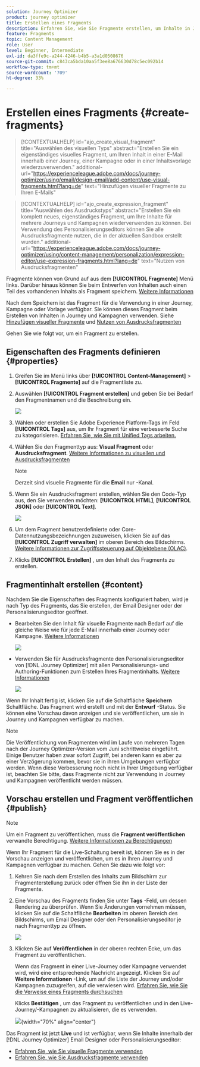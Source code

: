 ```yaml
---
solution: Journey Optimizer
product: journey optimizer
title: Erstellen eines Fragments
description: Erfahren Sie, wie Sie Fragmente erstellen, um Inhalte in Journey Optimizer-Kampagnen und -Journeys wiederzuverwenden.
feature: Fragments
topic: Content Management
role: User
level: Beginner, Intermediate
exl-id: da3ffe9c-a244-4246-b4b5-a3a1d0508676
source-git-commit: c843ca5bda10aa5f3ee8a676630d78c5ec092b14
workflow-type: tm+mt
source-wordcount: '709'
ht-degree: 33%

---
```


# Erstellen eines Fragments {#create-fragments}

>[!CONTEXTUALHELP]
>id="ajo_create_visual_fragment"
>title="Auswählen des visuellen Typs"
>abstract="Erstellen Sie ein eigenständiges visuelles Fragment, um Ihren Inhalt in einer E-Mail innerhalb einer Journey, einer Kampagne oder in einer Inhaltsvorlage wiederzuverwenden."
>additional-url="https://experienceleague.adobe.com/docs/journey-optimizer/using/email/design-email/add-content/use-visual-fragments.html?lang=de" text="Hinzufügen visueller Fragmente zu Ihren E-Mails"

>[!CONTEXTUALHELP]
>id="ajo_create_expression_fragment"
>title="Auswählen des Ausdruckstyps"
>abstract="Erstellen Sie ein komplett neues, eigenständiges Fragment, um Ihre Inhalte für mehrere Journeys und Kampagnen wiederverwenden zu können. Bei Verwendung des Personalisierungseditors können Sie alle Ausdrucksfragmente nutzen, die in der aktuellen Sandbox erstellt wurden."
>additional-url="https://experienceleague.adobe.com/docs/journey-optimizer/using/content-management/personalization/expression-editor/use-expression-fragments.html?lang=de" text="Nutzen von Ausdrucksfragmenten"

Fragmente können von Grund auf aus dem **[!UICONTROL Fragmente]** Menü links. Darüber hinaus können Sie beim Entwerfen von Inhalten auch einen Teil des vorhandenen Inhalts als Fragment speichern. [Weitere Informationen](#save-as-fragment)

Nach dem Speichern ist das Fragment für die Verwendung in einer Journey, Kampagne oder Vorlage verfügbar. Sie können dieses Fragment beim Erstellen von Inhalten in Journey und Kampagnen verwenden. Siehe [Hinzufügen visueller Fragmente](../email/use-visual-fragments.md) und [Nutzen von Ausdrucksfragmenten](../personalization/use-expression-fragments.md)

Gehen Sie wie folgt vor, um ein Fragment zu erstellen.

## Eigenschaften des Fragments definieren {#properties}

1. Greifen Sie im Menü links über **[!UICONTROL Content-Management]** > **[!UICONTROL Fragmente]** auf die Fragmentliste zu.

1. Auswählen **[!UICONTROL Fragment erstellen]** und geben Sie bei Bedarf den Fragmentnamen und die Beschreibung ein.

   ![](assets/fragment-details.png)

1. Wählen oder erstellen Sie Adobe Experience Platform-Tags im Feld **[!UICONTROL Tags]** aus, um Ihr Fragment für eine verbesserte Suche zu kategorisieren. [Erfahren Sie, wie Sie mit Unified Tags arbeiten.](../start/search-filter-categorize.md#tags)

1. Wählen Sie den Fragmenttyp aus: **Visual Fragment** oder **Ausdrucksfragment**. [Weitere Informationen zu visuellen und Ausdrucksfragmenten](../content-management/fragments.md#visual-expression)

   >[!NOTE]
   >
   >Derzeit sind visuelle Fragmente für die **Email** nur -Kanal.

1. Wenn Sie ein Ausdrucksfragment erstellen, wählen Sie den Code-Typ aus, den Sie verwenden möchten: **[!UICONTROL HTML]**, **[!UICONTROL JSON]** oder **[!UICONTROL Text]**.

   ![](assets/fragment-expression-type.png)

1. Um dem Fragment benutzerdefinierte oder Core-Datennutzungsbezeichnungen zuzuweisen, klicken Sie auf das **[!UICONTROL Zugriff verwalten]** im oberen Bereich des Bildschirms. [Weitere Informationen zur Zugriffssteuerung auf Objektebene (OLAC)](../administration/object-based-access.md).

1. Klicks **[!UICONTROL Erstellen]** , um den Inhalt des Fragments zu erstellen.

## Fragmentinhalt erstellen {#content}

Nachdem Sie die Eigenschaften des Fragments konfiguriert haben, wird je nach Typ des Fragments, das Sie erstellen, der Email Designer oder der Personalisierungseditor geöffnet.

* Bearbeiten Sie den Inhalt für visuelle Fragmente nach Bedarf auf die gleiche Weise wie für jede E-Mail innerhalb einer Journey oder Kampagne. [Weitere Informationen](../email/get-started-email-design.md)

  ![](assets/fragment-designer.png)

* Verwenden Sie für Ausdrucksfragmente den Personalisierungseditor von [!DNL Journey Optimizer] mit allen Personalisierungs- und Authoring-Funktionen zum Erstellen Ihres Fragmentinhalts. [Weitere Informationen](../personalization/personalization-build-expressions.md)

  ![](assets/fragment-expression-editor.png)

Wenn Ihr Inhalt fertig ist, klicken Sie auf die Schaltfläche **Speichern** Schaltfläche. Das Fragment wird erstellt und mit der **Entwurf** -Status. Sie können eine Vorschau davon anzeigen und sie veröffentlichen, um sie in Journey und Kampagnen verfügbar zu machen.

>[!NOTE]
>
>Die Veröffentlichung von Fragmenten wird im Laufe von mehreren Tagen nach der Journey Optimizer-Version vom Juni schrittweise eingeführt. Einige Benutzer haben zwar sofort Zugriff, bei anderen kann es aber zu einer Verzögerung kommen, bevor sie in ihren Umgebungen verfügbar werden. Wenn diese Verbesserung noch nicht in Ihrer Umgebung verfügbar ist, beachten Sie bitte, dass Fragmente nicht zur Verwendung in Journey und Kampagnen veröffentlicht werden müssen.

## Vorschau erstellen und Fragment veröffentlichen {#publish}

>[!NOTE]
>
>Um ein Fragment zu veröffentlichen, muss die **Fragment veröffentlichen** verwandte Berechtigung. [Weitere Informationen zu Berechtigungen](../administration/ootb-permissions.md)

Wenn Ihr Fragment für die Live-Schaltung bereit ist, können Sie es in der Vorschau anzeigen und veröffentlichen, um es in Ihren Journey und Kampagnen verfügbar zu machen. Gehen Sie dazu wie folgt vor:

1. Kehren Sie nach dem Erstellen des Inhalts zum Bildschirm zur Fragmenterstellung zurück oder öffnen Sie ihn in der Liste der Fragmente.

1. Eine Vorschau des Fragments finden Sie unter **Tags** -Feld, um dessen Rendering zu überprüfen. Wenn Sie Änderungen vornehmen müssen, klicken Sie auf die Schaltfläche **Bearbeiten** im oberen Bereich des Bildschirms, um Email Designer oder den Personalisierungseditor je nach Fragmenttyp zu öffnen.

   ![](assets/fragment-preview.png)

1. Klicken Sie auf **Veröffentlichen** in der oberen rechten Ecke, um das Fragment zu veröffentlichen.

   Wenn das Fragment in einer Live-Journey oder Kampagne verwendet wird, wird eine entsprechende Nachricht angezeigt. Klicken Sie auf **Weitere Informationen** -Link, um auf die Liste der Journey und/oder Kampagnen zuzugreifen, auf die verwiesen wird. [Erfahren Sie, wie Sie die Verweise eines Fragments durchsuchen](../content-management/manage-fragments.md#explore-references)

   Klicks **Bestätigen** , um das Fragment zu veröffentlichen und in den Live-Journey/-Kampagnen zu aktualisieren, die es verwenden.

   ![](assets/fragment-publish.png){width="70%" align="center"}

Das Fragment ist jetzt **Live** und ist verfügbar, wenn Sie Inhalte innerhalb der [!DNL Journey Optimizer] Email Designer oder Personalisierungseditor:

* [Erfahren Sie, wie Sie visuelle Fragmente verwenden](../email/use-visual-fragments.md)
* [Erfahren Sie, wie Sie Ausdrucksfragmente verwenden](../personalization/use-expression-fragments.md)
